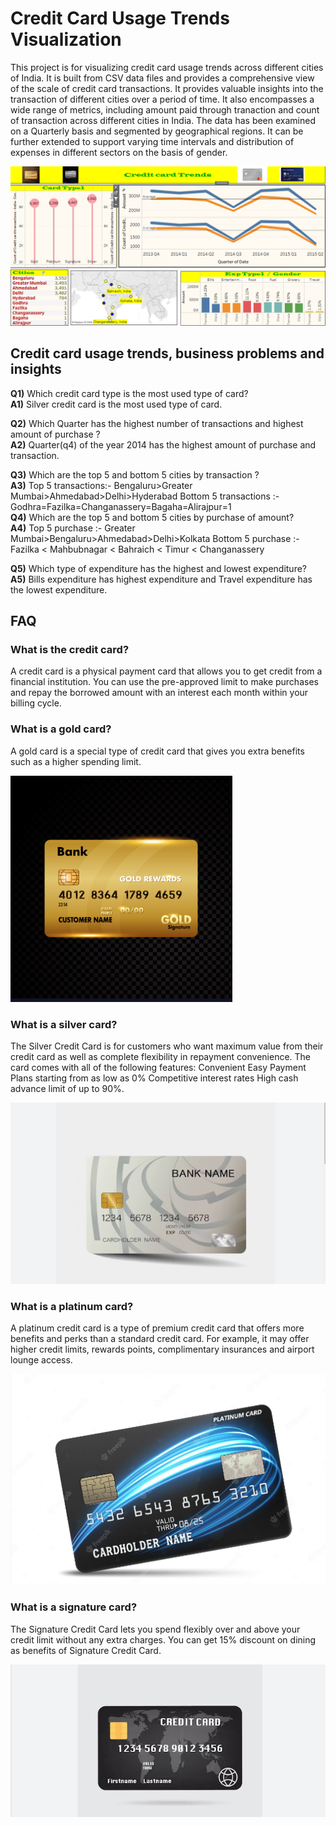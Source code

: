 # Credit Card Usage Trends Visualization

This project is for visualizing credit card usage trends across different cities of India. It is built from CSV data files and provides a comprehensive view of the scale of credit card transactions. It provides valuable insights into the transaction of different cities over a period of time.  It also encompasses a wide range of metrics, including amount paid through tranaction and count of transaction across different cities in India. The data has been examined on a Quarterly basis and segmented by geographical regions. It can be further extended to support varying time intervals and distribution of expenses in different sectors on the basis of gender.  

![Alt text](Creditcard_dashboard.PNG?raw=true "Title")

## Credit card usage trends, business problems and insights

**Q1)** Which credit card type is the most used type of card?  
**A1)** Silver credit card is the most used type of card.  

**Q2)** Which Quarter has the highest number of transactions and highest amount of purchase ?  
**A2)** Quarter(q4) of the year 2014 has the highest amount of purchase and transaction.  

**Q3)** Which are the top 5 and bottom 5 cities by transaction ?  
**A3)** Top 5 transactions:- 
        Bengaluru>Greater Mumbai>Ahmedabad>Delhi>Hyderabad
        Bottom 5 transactions :-
        Godhra=Fazilka=Changanassery=Bagaha=Alirajpur=1  
**Q4)**  Which are the top 5 and bottom 5 cities by purchase of amount?  
**A4)**  Top 5 purchase :-
         Greater Mumbai>Bengaluru>Ahmedabad>Delhi>Kolkata
         Bottom 5 purchase :-
         Fazilka < Mahbubnagar < Bahraich < Timur < Changanassery  
    
**Q5)**  Which type of expenditure has the highest and lowest expenditure?  
**A5)**  Bills expenditure has highest expenditure and Travel expenditure has the lowest expenditure.  

## FAQ  

### What is the credit card?  

A credit card is a physical payment card that allows you to get credit from a financial institution. 
You can use the pre-approved limit to make purchases and repay the borrowed amount with an interest each month within your billing cycle.  

### What is a gold card?  

A gold card is a special type of credit card that gives you extra benefits such as a higher spending limit.  

![Alt text](gold.PNG?raw=true "Title")

### What is a silver card?  

The Silver Credit Card is for customers who want maximum value from their credit card as well as complete flexibility in repayment convenience.
The card comes with all of the following features:
Convenient Easy Payment Plans starting from as low as 0% 
Competitive interest rates
High cash advance limit of up to 90%.  

![Alt text](silver_card.PNG?raw=true "Title")

### What is a platinum card?  

A platinum credit card is a type of premium credit card that offers more benefits and perks than a standard credit card. For example, it may offer higher credit limits, rewards points, complimentary insurances and airport lounge access.  

![Alt text](platinum.PNG?raw=true "Title")

### What is a signature card?  

The Signature Credit Card lets you spend flexibly over and above your credit limit without any extra charges.
You can get 15% discount on dining as benefits of Signature Credit Card.  

![Alt text](signature.PNG?raw=true "Title")









